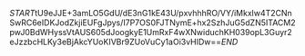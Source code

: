 $START$tU9eJJE+3amLO5GdU/dE3nG1kE43U/pxvhhhRO/VY/iMkxlw4T2CNnSwRC6eIDKJodZkjiEUFgJpys/I7P7OS0FJTNymE+hx2SzhJuG5dZN5ITACM2pwJ0BdWHyssVtAUS605dJoogkyE1UmRxF4wXNwiduchKH039opL3Guyr2eJzzbcHLKy3eBjAkcYUoKIVBr9ZUoVuCy1aOi3vHIDw==$END$